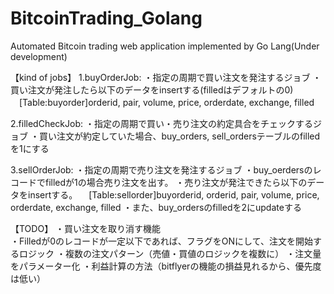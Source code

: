 # BitcoinTrading_Golang
Automated Bitcoin trading web application implemented by Go Lang(Under development)


【kind of jobs】
1.buyOrderJob:
・指定の周期で買い注文を発注するジョブ
・買い注文が発注したら以下のデータをinsertする(filledはデフォルトの0)
　[Table:buyorder]orderid, pair, volume, price, orderdate, exchange, filled 

2.filledCheckJob:
・指定の周期で買い・売り注文の約定具合をチェックするジョブ
・買い注文が約定していた場合、buy_orders, sell_ordersテーブルのfilledを1にする

3.sellOrderJob:
・指定の周期で売り注文を発注するジョブ
・buy_oerdersのレコードでfilledが1の場合売り注文を出す。
・売り注文が発注できたら以下のデータをinsertする。
　[Table:sellorder]buyorderid, orderid, pair, volume, price, orderdate, exchange, filled 
・また、buy_ordersのfilledを2にupdateする


【TODO】
・買い注文を取り消す機能  
・Filledが0のレコードが一定以下であれば、フラグをONにして、注文を開始するロジック 
・複数の注文パターン（売値・買値のロジックを複数に）
・注文量をパラメーター化
・利益計算の方法（bitflyerの機能の損益見れるから、優先度は低い）